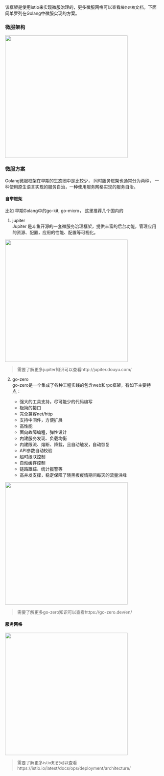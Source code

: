 该框架是使用istio来实现微服治理的，更多微服网格可以查看`服务网格`文档。下面简单罗列在Golang中微服实现的方案。

### 微服架构

<img align="center" width="400px" src="https://hub.fastgit.org/2637309949/dolphin/blob/master/assets/docs-micro.png">

### 微服方案
Golang微服框架在早期的生态圈中是比较少， 同时服务框架也通常分为两种， 一种使用原生语言实现的服务自治，一种使用服务网格实现的服务自治。
#### 自举框架
比如 早期Golang中的go-kit, go-micro， 这里推荐几个国内的

1. jupiter  
Jupiter 是斗鱼开源的一套微服务治理框架，提供丰富的后台功能，管理应用的资源、配置，应用的性能、配置等可视化。

<img align="center" width="400px" src="https://hub.fastgit.org/2637309949/dolphin/blob/master/assets/jupiter.png">


> 需要了解更多jupiter知识可以查看http://jupiter.douyu.com/

2. go-zero  
go-zero是一个集成了各种工程实践的包含web和rpc框架，有如下主要特点：

   - 强大的工具支持，尽可能少的代码编写
   - 极简的接口
   - 完全兼容net/http
   - 支持中间件，方便扩展
   - 高性能
   - 面向故障编程，弹性设计
   - 内建服务发现、负载均衡
   - 内建限流、熔断、降载，且自动触发，自动恢复
   - API参数自动校验
   - 超时级联控制
   - 自动缓存控制
   - 链路跟踪、统计报警等
   - 高并发支撑，稳定保障了晓黑板疫情期间每天的流量洪峰

<img align="center" width="400px" src="https://hub.fastgit.org/2637309949/dolphin/blob/master/assets/go-zero.png">

> 需要了解更多go-zero知识可以查看https://go-zero.dev/en/

#### 服务网格

<img align="center" width="400px" src="https://hub.fastgit.org/2637309949/dolphin/blob/master/assets/docs-arch.jpg">

> 需要了解更多istio知识可以查看https://istio.io/latest/docs/ops/deployment/architecture/
